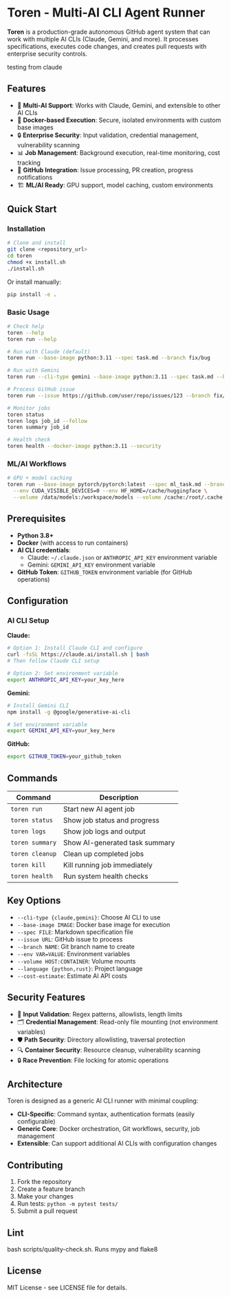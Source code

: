 # Toren - Multi-AI CLI Agent Runner

**Toren** is a production-grade autonomous GitHub agent system that can work with multiple AI CLIs (Claude, Gemini, and more). It processes specifications, executes code changes, and creates pull requests with enterprise security controls.

testing from claude

## Features

- 🤖 **Multi-AI Support**: Works with Claude, Gemini, and extensible to other AI CLIs
- 🐳 **Docker-based Execution**: Secure, isolated environments with custom base images  
- 🔒 **Enterprise Security**: Input validation, credential management, vulnerability scanning
- 📊 **Job Management**: Background execution, real-time monitoring, cost tracking
- 🔗 **GitHub Integration**: Issue processing, PR creation, progress notifications
- 🏗️ **ML/AI Ready**: GPU support, model caching, custom environments

## Quick Start

### Installation

```bash
# Clone and install
git clone <repository_url>
cd toren
chmod +x install.sh
./install.sh
```

Or install manually:
```bash
pip install -e .
```

### Basic Usage

```bash
# Check help
toren --help
toren run --help

# Run with Claude (default)
toren run --base-image python:3.11 --spec task.md --branch fix/bug

# Run with Gemini
toren run --cli-type gemini --base-image python:3.11 --spec task.md --branch fix/bug

# Process GitHub issue
toren run --issue https://github.com/user/repo/issues/123 --branch fix/issue-123

# Monitor jobs
toren status
toren logs job_id --follow
toren summary job_id

# Health check
toren health --docker-image python:3.11 --security
```

### ML/AI Workflows

```bash
# GPU + model caching
toren run --base-image pytorch/pytorch:latest --spec ml_task.md --branch fix/training \
  --env CUDA_VISIBLE_DEVICES=0 --env HF_HOME=/cache/huggingface \
  --volume /data/models:/workspace/models --volume /cache:/root/.cache
```

## Prerequisites

- **Python 3.8+**
- **Docker** (with access to run containers)
- **AI CLI credentials**:
  - Claude: `~/.claude.json` or `ANTHROPIC_API_KEY` environment variable
  - Gemini: `GEMINI_API_KEY` environment variable
- **GitHub Token**: `GITHUB_TOKEN` environment variable (for GitHub operations)

## Configuration

### AI CLI Setup

**Claude:**
```bash
# Option 1: Install Claude CLI and configure
curl -fsSL https://claude.ai/install.sh | bash
# Then follow Claude CLI setup

# Option 2: Set environment variable
export ANTHROPIC_API_KEY=your_key_here
```

**Gemini:**
```bash
# Install Gemini CLI
npm install -g @google/generative-ai-cli

# Set environment variable  
export GEMINI_API_KEY=your_key_here
```

**GitHub:**
```bash
export GITHUB_TOKEN=your_github_token
```

## Commands

| Command | Description |
|---------|-------------|
| `toren run` | Start new AI agent job |
| `toren status` | Show job status and progress |
| `toren logs` | Show job logs and output |
| `toren summary` | Show AI-generated task summary |
| `toren cleanup` | Clean up completed jobs |
| `toren kill` | Kill running job immediately |
| `toren health` | Run system health checks |

## Key Options

- `--cli-type {claude,gemini}`: Choose AI CLI to use
- `--base-image IMAGE`: Docker base image for execution
- `--spec FILE`: Markdown specification file
- `--issue URL`: GitHub issue to process
- `--branch NAME`: Git branch name to create
- `--env VAR=VALUE`: Environment variables
- `--volume HOST:CONTAINER`: Volume mounts
- `--language {python,rust}`: Project language
- `--cost-estimate`: Estimate AI API costs

## Security Features

- 🔐 **Input Validation**: Regex patterns, allowlists, length limits
- 🗂️ **Credential Management**: Read-only file mounting (not environment variables)
- 🛡️ **Path Security**: Directory allowlisting, traversal protection  
- 🔍 **Container Security**: Resource cleanup, vulnerability scanning
- 🔒 **Race Prevention**: File locking for atomic operations

## Architecture

Toren is designed as a generic AI CLI runner with minimal coupling:

- **CLI-Specific**: Command syntax, authentication formats (easily configurable)
- **Generic Core**: Docker orchestration, Git workflows, security, job management
- **Extensible**: Can support additional AI CLIs with configuration changes

## Contributing

1. Fork the repository
2. Create a feature branch
3. Make your changes
4. Run tests: `python -m pytest tests/`
5. Submit a pull request

## Lint
bash scripts/quality-check.sh. Runs mypy and flake8

## License

MIT License - see LICENSE file for details.